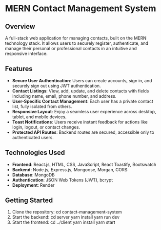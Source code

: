 # MERN Contact Management System

## Overview
A full-stack web application for managing contacts, built on the MERN technology stack. It allows users to securely register, authenticate, and manage their personal or professional contacts in an intuitive and responsive interface.

## Features
- **Secure User Authentication**: Users can create accounts, sign in, and securely sign out using JWT authentication.
- **Contact Listings**: View, add, update, and delete contacts with fields including name, email, phone number, and address.
- **User-Specific Contact Management**: Each user has a private contact list, fully isolated from others.
- **Responsive Layout**: Enjoy a seamless user experience across desktop, tablet, and mobile devices.
- **Toast Notifications**: Users receive instant feedback for actions like login, logout, or contact changes.
- **Protected API Routes**: Backend routes are secured, accessible only to authenticated users.

## Technologies Used
- **Frontend**: React.js, HTML, CSS, JavaScript, React Toastify, Bootswatch  
- **Backend**: Node.js, Express.js, Mongoose, Morgan, CORS  
- **Database**: MongoDB  
- **Authentication**: JSON Web Tokens (JWT), bcrypt  
- **Deployment**: Render

## Getting Started

1. Clone the repository:
   cd contact-management-system
3. Start the backend:
   cd server
   yarn install
   yarn run dev
4. Start the frontend:
   cd ../client
   yarn install
   yarn start
